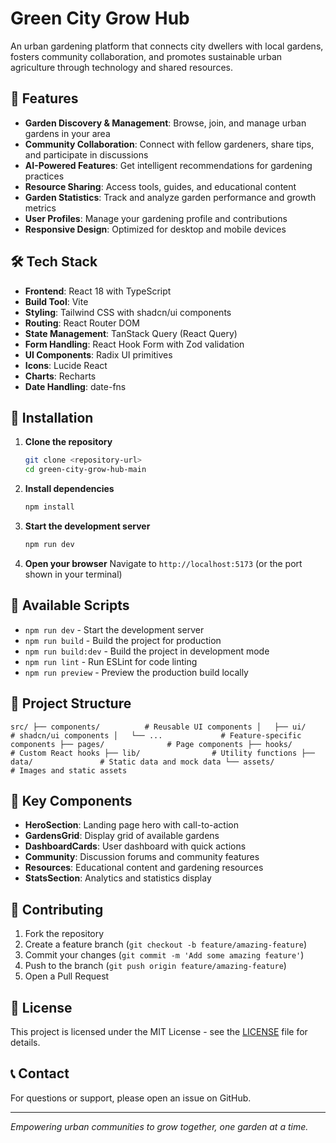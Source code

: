 # Green City Grow Hub

An urban gardening platform that connects city dwellers with local gardens, fosters community collaboration, and promotes sustainable urban agriculture through technology and shared resources.

## 🌱 Features

- **Garden Discovery & Management**: Browse, join, and manage urban gardens in your area
- **Community Collaboration**: Connect with fellow gardeners, share tips, and participate in discussions
- **AI-Powered Features**: Get intelligent recommendations for gardening practices
- **Resource Sharing**: Access tools, guides, and educational content
- **Garden Statistics**: Track and analyze garden performance and growth metrics
- **User Profiles**: Manage your gardening profile and contributions
- **Responsive Design**: Optimized for desktop and mobile devices

## 🛠 Tech Stack

- **Frontend**: React 18 with TypeScript
- **Build Tool**: Vite
- **Styling**: Tailwind CSS with shadcn/ui components
- **Routing**: React Router DOM
- **State Management**: TanStack Query (React Query)
- **Form Handling**: React Hook Form with Zod validation
- **UI Components**: Radix UI primitives
- **Icons**: Lucide React
- **Charts**: Recharts
- **Date Handling**: date-fns

## 🚀 Installation

1. **Clone the repository**

   ```bash
   git clone <repository-url>
   cd green-city-grow-hub-main
   ```

2. **Install dependencies**

   ```bash
   npm install
   ```

3. **Start the development server**

   ```bash
   npm run dev
   ```

4. **Open your browser**
   Navigate to `http://localhost:5173` (or the port shown in your terminal)

## 📜 Available Scripts

- `npm run dev` - Start the development server
- `npm run build` - Build the project for production
- `npm run build:dev` - Build the project in development mode
- `npm run lint` - Run ESLint for code linting
- `npm run preview` - Preview the production build locally

## 📁 Project Structure

``
src/
├── components/          # Reusable UI components
│   ├── ui/             # shadcn/ui components
│   └── ...             # Feature-specific components
├── pages/              # Page components
├── hooks/              # Custom React hooks
├── lib/                # Utility functions
├── data/               # Static data and mock data
└── assets/             # Images and static assets
``

## 🌟 Key Components

- **HeroSection**: Landing page hero with call-to-action
- **GardensGrid**: Display grid of available gardens
- **DashboardCards**: User dashboard with quick actions
- **Community**: Discussion forums and community features
- **Resources**: Educational content and gardening resources
- **StatsSection**: Analytics and statistics display

## 🤝 Contributing

1. Fork the repository
2. Create a feature branch (`git checkout -b feature/amazing-feature`)
3. Commit your changes (`git commit -m 'Add some amazing feature'`)
4. Push to the branch (`git push origin feature/amazing-feature`)
5. Open a Pull Request

## 📄 License

This project is licensed under the MIT License - see the [LICENSE](LICENSE) file for details.

## 📞 Contact

For questions or support, please open an issue on GitHub.

---

*Empowering urban communities to grow together, one garden at a time.*
